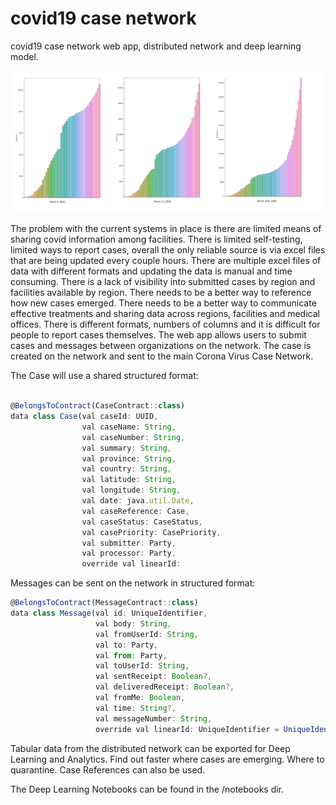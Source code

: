 # covid19 case network
covid19 case network web app, distributed network and deep learning model.


![Cases](covid19_march_2020.png)


The problem with the current systems in place is there are limited means of sharing covid information among facilities. There is limited self-testing, limited ways to report cases, overall the only reliable source is via excel files that are being updated every couple hours. There are multiple excel files of data with different formats and updating the data is manual and time consuming. 
There is a lack of visibility into submitted cases by region and facilities available by region. There needs to be a better way to reference how new cases emerged. There needs to be a better way to communicate effective treatments and sharing data across regions, facilities and medical offices.
There is different formats, numbers of columns and it is difficult for people to report cases themselves. 
The web app allows users to submit cases and messages between organizations on the network.
The case is created on the network and sent to the main Corona Virus Case Network. 

The Case will use a shared structured format:

```jsx

@BelongsToContract(CaseContract::class)
data class Case(val caseId: UUID,
                val caseName: String,
                val caseNumber: String,
                val summary: String,
                val province: String,
                val country: String,
                val latitude: String,
                val longitude: String,
                val date: java.util.Date,
                val caseReference: Case,
                val caseStatus: CaseStatus,
                val casePriority: CasePriority,
                val submitter: Party,
                val processor: Party,
                override val linearId: 
```

Messages can be sent on the network in structured format:

```jsx
@BelongsToContract(MessageContract::class)
data class Message(val id: UniqueIdentifier,
                   val body: String,
                   val fromUserId: String,
                   val to: Party,
                   val from: Party,
                   val toUserId: String,
                   val sentReceipt: Boolean?,
                   val deliveredReceipt: Boolean?,
                   val fromMe: Boolean,
                   val time: String?,
                   val messageNumber: String,
                   override val linearId: UniqueIdentifier = UniqueIdentifier())
```

Tabular data from the distributed network can be exported for Deep Learning and Analytics. Find out faster where cases are emerging. Where to quarantine. Case References can also be used.

The Deep Learning Notebooks can be found in the /notebooks dir. 
